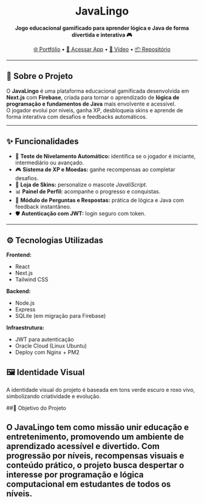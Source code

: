<h1 align="center">JavaLingo</h1>

<p align="center">
  <strong>Jogo educacional gamificado para aprender lógica e Java de forma divertida e interativa 🎮</strong>
</p>

<p align="center">
  <a href="https://javalingo-portfolio.vercel.app/">🌐 Portfólio</a> •
  <a href="http://152.67.51.137:3001/">🚀 Acessar App</a> •
  <a href="https://www.youtube.com/watch?v=wWgP46z7LHw">🎥 Vídeo</a> •
  <a href="https://github.com/adudasena/javalingo-jogo-extensao">📦 Repositório</a>
</p>

---

## 📖 Sobre o Projeto

O **JavaLingo** é uma plataforma educacional gamificada desenvolvida em **Next.js** com **Firebase**, criada para tornar o aprendizado de **lógica de programação e fundamentos de Java** mais envolvente e acessível.  
O jogador evolui por níveis, ganha XP, desbloqueia skins e aprende de forma interativa com desafios e feedbacks automáticos.

---

## ✨ Funcionalidades

- 🧠 **Teste de Nivelamento Automático:** identifica se o jogador é iniciante, intermediário ou avançado.  
- 🎮 **Sistema de XP e Moedas:** ganhe recompensas ao completar desafios.  
- 🦔 **Loja de Skins:** personalize o mascote *JavaliScript*.  
- 📊 **Painel de Perfil:** acompanhe o progresso e conquistas.  
- 💬 **Módulo de Perguntas e Respostas:** prática de lógica e Java com feedback instantâneo.  
- 🛡️ **Autenticação com JWT:** login seguro com token.  

---

## ⚙️ Tecnologias Utilizadas

**Frontend:**
- React  
- Next.js  
- Tailwind CSS  

**Backend:**
- Node.js  
- Express  
- SQLite (em migração para Firebase)  

**Infraestrutura:**
- JWT para autenticação  
- Oracle Cloud (Linux Ubuntu)  
- Deploy com Nginx + PM2  

## 🖼️ Identidade Visual

A identidade visual do projeto é baseada em tons verde escuro e roxo vivo, simbolizando criatividade e evolução.

##🧭 Objetivo do Projeto

O JavaLingo tem como missão unir educação e entretenimento, promovendo um ambiente de aprendizado acessível e divertido.
Com progressão por níveis, recompensas visuais e conteúdo prático, o projeto busca despertar o interesse por programação e lógica computacional em estudantes de todos os níveis.
---